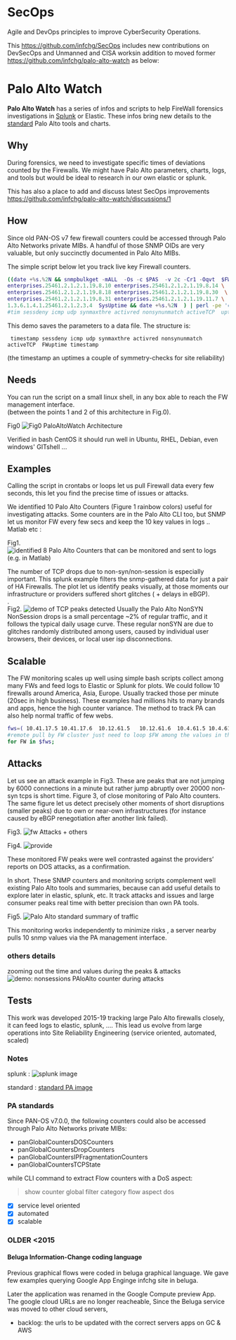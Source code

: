 # SecOps

Agile and DevOps principles to improve CyberSecurity Operations.

This https://github.com/infchg/SecOps   includes new contributions on DevSecOps and Unmanned and CISA worksin addition to moved former https://github.com/infchg/palo-alto-watch as below:


# Palo Alto Watch

 
**Palo Alto Watch** has a series of infos and scripts to help FireWall forensics investigations in [Splunk] or Elastic.
These infos bring new details to  the [standard] Palo Alto tools and charts.

## Why 

During forensics, we need to investigate specific times of deviations counted by the Firewalls.
We might have Palo Alto parameters, charts, logs, and tools but would be ideal to research in our own elastic or splunk.

This has also a place to add and discuss latest SecOps improvements https://github.com/infchg/palo-alto-watch/discussions/1

## How

Since old PAN-OS v7 few firewall counters could be accessed through Palo Alto Networks private MIBs.
A handful of those SNMP OIDs are very valuable, but only succinctly documented in Palo Alto MIBs.

The simple script below let you track live key Firewall counters. 
```bash
((date +%s.%2N && snmpbulkget -mALL  -Os -c $PAS  -v 2c -Cr1 -Oqvt  $FW \
enterprises.25461.2.1.2.1.19.8.10 enterprises.25461.2.1.2.1.19.8.14 \ 
enterprises.25461.2.1.2.1.19.8.18 enterprises.25461.2.1.2.1.19.8.30  \
enterprises.25461.2.1.2.1.19.8.31 enterprises.25461.2.1.2.1.19.11.7 \
1.3.6.1.4.1.25461.2.1.2.3.4  SysUptime && date +%s.%2N  ) | perl -pe 'chop; s/$/ /g' && echo ) >> $bas/pa-$FW.txt
#tim sessdeny icmp udp synmaxthre activred nonsynunmatch activeTCP  upti time
```
This demo saves the parameters to a data file. The structure is:  

     timestamp sessdeny icmp udp synmaxthre activred nonsynunmatch activeTCP  FWuptime timestamp
     
(the timestamp an uptimes a couple of symmetry-checks for site reliability)

## Needs

You can run the script on a small linux shell, in any box able to reach the FW management interface.  
(between the points 1 and 2 of this architecture in Fig.0).

Fig0 ![Fig0 PaloAltoWatch Architecture](PaloAltoWatch.PNG)

Verified in bash CentOS  it should run well in Ubuntu, RHEL, Debian, even windows' GITshell ...

## Examples

Calling the script in crontabs or loops let us pull Firewall data every few  seconds, this let you find the precise time of issues or attacks.

We identified 10 Palo Alto Counters (Figure 1 rainbow colors) useful for investigating attacks. Some counters are in the Palo Alto CLI too, but SNMP let us monitor FW every few secs and keep the 10 key values in logs .. Matlab etc :
 
Fig1. ![identified 8 Palo Alto Counters that can be monitored and sent to logs (e.g. in Matlab)](doc/18n-counters2.PNG)

The number of TCP drops due to non-syn/non-session is especially important. This splunk example filters the snmp-gathered data for just a pair of HA Firewalls. The plot let us identify peaks visually, at those moments our infrastructure or providers suffered short glitches ( + delays in  eBGP).  
.  
Fig2.  ![demo of TCP peaks detected](doc/1113-fw.png)
Usually the Palo Alto NonSYN NonSession drops is a small percentage ~2% of regular traffic, and it follows the typical daily usage curve. These regular nonSYN are due to glitches randomly distributed among users, caused by individual user browsers, their devices, or local user isp disconnections. 

 
## Scalable
 
The FW monitoring scales up well using simple bash scripts collect among many FWs and feed logs to Elastic or Splunk for plots. We could follow 10 firewalls around America, Asia, Europe. Usually tracked those per minute (20sec in high business). These examples had millions hits to many brands and apps, hence the high counter variance. The method to track PA can also help normal traffic of few webs.
```bash
fws=( 10.41.17.5 10.41.17.6  10.12.61.5   10.12.61.6  10.4.61.5 10.4.61.6 10.6.61.5  10.6.61.6 pwallx-1.domain  pwallx-2.domain   )
#remote pull by FW cluster just need to loop $FW among the values in the $fws list
for FW in $fws;
```
## Attacks
Let us see an attack example in Fig3. These are peaks that are not jumping by 6000 connections in a minute but rather jump abruptly over 20000 non-syn tcps is short time. Figure 3, of close monitoring of Palo Alto counters. The same figure let us detect precisely other moments of short disruptions (smaller peaks) due to own or near-own infrastructures (for instance caused by eBGP renegotiation after another link failed).
 
Fig3. ![fw Attacks + others ](doc/26s-fw.png)

Fig4. ![provide](doc/ISP-dos-alerts.png) 

These monitored FW peaks were well contrasted against the providers’ reports on DOS attacks, as a confirmation.
   
In short. These SNMP counters and monitoring scripts complement well existing Palo Alto tools and summaries, because can add useful details to explore later in elastic, splunk, etc. It track attacks and issues and large consumer peaks real time with better precision than own PA tools.
  

Fig5.  ![Palo Alto standard summary of traffic](doc/pa-standard.png)


This monitoring works independently to minimize risks , a server nearby pulls 10 snmp values via the PA management interface.


### others details

zooming out the time and values during the peaks & attacks
![demo: nonsessions PAloAlto counter during attacks](doc/nonsess-sep17-12hrs.png) 

 
## Tests
This work was developed 2015-19 tracking large Palo Alto firewalls closely, it can feed logs to elastic, splunk, …. 
This lead us evolve from large operations into Site Reliability Engineering (service oriented, automated, scaled)

### Notes

 

splunk
: ![splunk image](doc/1113-fw.png)

standard
: [standard PA image](doc/pa-standard.png)


[splunk]: #notes "image below"

[standard]: #notes "image below"  

 


### PA standards

Since PAN-OS v7.0.0, the following counters could also be accessed through Palo Alto Networks private MIBs:
 
- panGlobalCountersDOSCounters
- panGlobalCountersDropCounters
- panGlobalCountersIPFragmentationCounters
- panGlobalCountersTCPState
 
while  CLI command to extract Flow counters with a DoS aspect:
> show counter global filter category flow aspect dos


- [x] service level oriented
- [x] automated
- [x] scalable

### OLDER <2015

#### Beluga Information-Change coding language  
 
Previous graphical flows were coded in beluga graphical language. 
We gave few examples querying Google App Enginge infchg site in beluga. 

Later the application was renamed in the Google Compute preview App. 
The google cloud URLs  are no longer reacheable, Since the Beluga service was moved to other cloud servers, 

  - backlog:  the urls to be updated with the correct servers apps on GC & AWS

